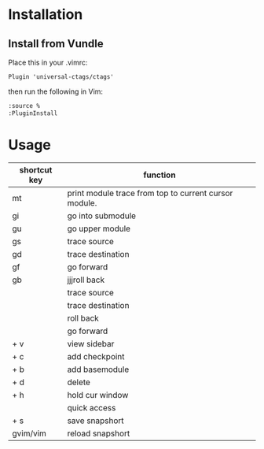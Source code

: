# Installation
## Install from Vundle
Place this in your .vimrc:
```vim
Plugin 'universal-ctags/ctags'
```
then run the following in Vim:
```bash
:source %
:PluginInstall
```

# Usage
|shortcut key|function|
|------------|--------|
|mt|print module trace from top to current cursor module.
|gi|go into submodule 
|gu|go upper module
|gs|trace source
|gd|trace destination
|gf|go forward
|gb|jjjroll back
|<Space><Left> |trace source 
|<Space><Right>|trace destination 
|<Space><Down> |roll back 
|<Space><Up>   |go forward 
|<Space> + v   |view sidebar 
|<Space> + c   |add checkpoint 
|<Space> + b   |add basemodule 
|<Space> + d   |delete 
|<Space> + h   |hold cur window 
|<Space>       |quick access 
|<Space> + s   |save snapshort 
|gvim/vim      |reload snapshort 
